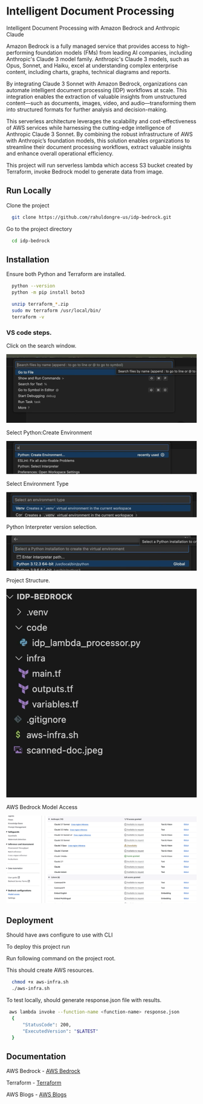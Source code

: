 # Intelligent Document Processing 

Intelligent Document Processing with Amazon Bedrock and Anthropic Claude

Amazon Bedrock is a fully managed service that provides access to high-performing foundation models (FMs) from leading AI companies, including Anthropic's Claude 3 model family. Anthropic's Claude 3 models, such as Opus, Sonnet, and Haiku, excel at understanding complex enterprise content, including charts, graphs, technical diagrams and reports. 

By integrating Claude 3 Sonnet with Amazon Bedrock, organizations can automate intelligent document processing (IDP) workflows at scale. This integration enables the extraction of valuable insights from unstructured content—such as documents, images, video, and audio—transforming them into structured formats for further analysis and decision-making.

This serverless architecture leverages the scalability and cost-effectiveness of AWS services while harnessing the cutting-edge intelligence of Anthropic Claude 3 Sonnet. By combining the robust infrastructure of AWS with Anthropic’s foundation models, this solution enables organizations to streamline their document processing workflows, extract valuable insights and enhance overall operational efficiency.

This project will run serverless lambda which access S3 bucket created by Terraform, invoke Bedrock model to generate data from image.

## Run Locally

Clone the project

```bash
  git clone https://github.com/rahuldongre-us/idp-bedrock.git
```

Go to the project directory

```bash
  cd idp-bedrock
```

## Installation 

Ensure both Python and Terraform are installed.

```bash
  python --version
  python -m pip install boto3
```

```bash
  unzip terraform_*.zip
  sudo mv terraform /usr/local/bin/
  terraform -v
```

### VS code steps.

 Click on the search window.
 
 ![Search](https://github.com/wasatchinfotech/idme-fed-auth/blob/main/images/vs1.jpg?raw=true)

 Select Python:Create Environment

 ![Python Selection](https://github.com/wasatchinfotech/idme-fed-auth/blob/main/images/vs2.jpg?raw=true)

 Select Environment Type
 
 ![Virtual Environment](https://github.com/wasatchinfotech/idme-fed-auth/blob/main/images/vs3.jpg?raw=true)

 Python Interpreter version selection.

 ![Python Version](https://github.com/wasatchinfotech/idme-fed-auth/blob/main/images/vs4.jpg?raw=true)

 Project Structure.
 
 ![Project Structure](https://github.com/rahuldongre-us/idp-bedrock/blob/main/assets/project-structure.png?raw=true)

 AWS Bedrock Model Access
 
 ![AWS Bedrock Model Access](https://github.com/rahuldongre-us/idp-bedrock/blob/main/assets/aws-bedrock-model-access.png?raw=true)


## Deployment

Should have aws configure to use with CLI

To deploy this project run

Run following command on the project root.

This should create AWS resources.
```bash
  chmod +x aws-infra.sh 
  ./aws-infra.sh
```

To test locally, should generate response.json file with results.

```bash
 aws lambda invoke --function-name <function-name> response.json
  {
      "StatusCode": 200,
      "ExecutedVersion": "$LATEST"
  }
``` 
## Documentation

AWS Bedrock - [AWS Bedrock](https://aws.amazon.com/bedrock/)

Terraform - [Terraform](https://developer.hashicorp.com/terraform) 

AWS Blogs - [AWS Blogs](https://aws.amazon.com/blogs/machine-learning/)

 
    
